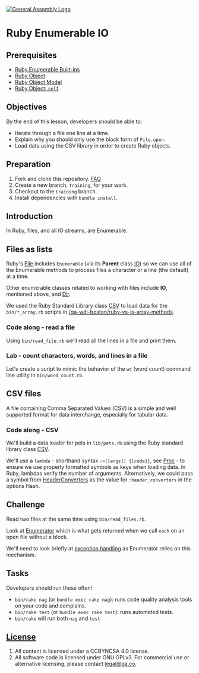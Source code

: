 [![General Assembly Logo](https://camo.githubusercontent.com/1a91b05b8f4d44b5bbfb83abac2b0996d8e26c92/687474703a2f2f692e696d6775722e636f6d2f6b6538555354712e706e67)](https://generalassemb.ly/education/web-development-immersive)

# Ruby Enumerable IO

## Prerequisites

-   [Ruby Enumerable
    Built-ins](https://github.com/ga-wdi-boston/ruby-enumerable-builtins)
-   [Ruby Object](https://github.com/ga-wdi-boston/ruby-object)
-   [Ruby Object Model](https://github.com/ga-wdi-boston/ruby-object-model)
-   [Ruby Object: `self`](https://github.com/ga-wdi-boston/ruby-object-self)

## Objectives

By the end of this lesson, developers should be able to:

-   Iterate through a file one line at a time.
-   Explain why you should only use the block form of `File.open`.
-   Load data using the CSV library in order to create Ruby objects.

## Preparation

1.  Fork and clone this repository.
    [FAQ](https://github.com/ga-wdi-boston/meta/wiki/ForkAndClone)
1.  Create a new branch, `training`, for your work.
1.  Checkout to the `training` branch.
1.  Install dependencies with `bundle install`.

## Introduction

In Ruby, files, and all IO streams, are Enumerable.

## Files as lists

Ruby's [File](http://ruby-doc.org/core-2.3.1/File.html) includes `Enumerable`
(via its **Parent** class [IO](http://ruby-doc.org/core-2.3.1/IO.html)) so we
can use all of the Enumerable methods to process files a character or a line
(the default) at a time.

Other enumerable classes related to working with files include **IO**, mentioned
above, and [Dir](http://ruby-doc.org/core-2.3.1/Dir.html).

We used the Ruby Standard Library class
[CSV](http://ruby-doc.org/stdlib-2.3.1/libdoc/csv/rdoc/CSV.html) to load data
for the `bin/*_array.rb` scripts in
[/ga-wdi-boston/ruby-vs-js-array-methods](https://github.com/ga-wdi-boston/ruby-vs-js-array-methods).

### Code along - read a file

Using `bin/read_file.rb` we'll read all the lines in a file and print them.

### Lab - count characters, words, and lines in a file

Let's create a script to mimic the behavior of the `wc` (word count) command
 line utility in `bin/word_count.rb`.

## CSV files

A file containing Comma Separated Values (CSV) is a simple and well supported
 format for data interchange, especially for tabular data.

### Code along - CSV

We'll build a data loader for pets in `lib/pets.rb` using the Ruby standard
 library class [CSV](http://ruby-doc.org/stdlib-2.3.1/libdoc/csv/rdoc/CSV.html).

We'll use a `lambda` - shorthand syntax `->([args]) {[code]}`, see
[Proc](http://ruby-doc.org/core-2.3.1/Proc.html) - to ensure we use properly
formatted symbols as keys when loading data.  In Ruby, lambdas verify the number
of arguments.  Alternatively, we could pass a symbol from
[HeaderConverters](http://ruby-doc.org/stdlib-2.3.1/libdoc/csv/rdoc/CSV.html#HeaderConverters)
as the value for `:header_converters` in the options Hash.

## Challenge

Read two files at the same time using `bin/read_files.rb`.

Look at [Enumerator](http://ruby-doc.org/core-2.3.1/Enumerator.html) which is
 what gets returned when we call `each` on an open file without a block.

We'll need to look briefly at [exception
handling](http://ruby-doc.org/core-2.3.1/Exception.html) as Enumerator relies on
this mechanism.

## Tasks

Developers should run these often!

-   `bin/rake nag`  (or `bundle exec rake nag`):
    runs code quality analysis tools on your code and complains.
-   `bin/rake test` (or `bundle exec rake test`): runs automated tests.
-   `bin/rake` will run both `nag` and `test`

## [License](LICENSE)

1.  All content is licensed under a CC­BY­NC­SA 4.0 license.
1.  All software code is licensed under GNU GPLv3. For commercial use or
    alternative licensing, please contact legal@ga.co.

